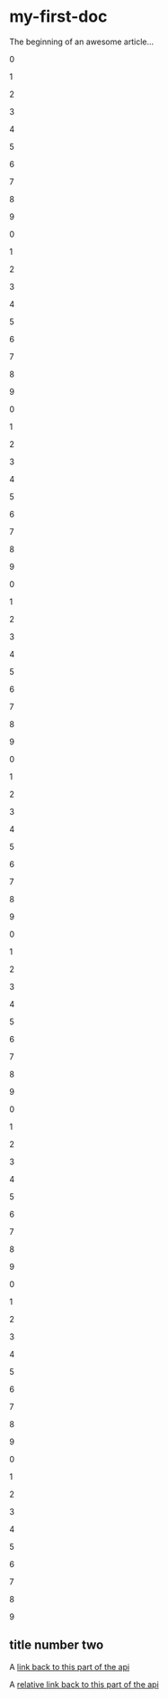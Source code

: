 # my-first-doc

The beginning of an awesome article...


0 <p/>
1 <p/>
2 <p/>
3 <p/>
4 <p/>
5 <p/>
6 <p/>
7 <p/>
8 <p/>
9 <p/>
0 <p/>
1 <p/>
2 <p/>
3 <p/>
4 <p/>
5 <p/>
6 <p/>
7 <p/>
8 <p/>
9 <p/>
0 <p/>
1 <p/>
2 <p/>
3 <p/>
4 <p/>
5 <p/>
6 <p/>
7 <p/>
8 <p/>
9 <p/>
0 <p/>
1 <p/>
2 <p/>
3 <p/>
4 <p/>
5 <p/>
6 <p/>
7 <p/>
8 <p/>
9 <p/>
0 <p/>
1 <p/>
2 <p/>
3 <p/>
4 <p/>
5 <p/>
6 <p/>
7 <p/>
8 <p/>
9 <p/>
0 <p/>
1 <p/>
2 <p/>
3 <p/>
4 <p/>
5 <p/>
6 <p/>
7 <p/>
8 <p/>
9 <p/>
0 <p/>
1 <p/>
2 <p/>
3 <p/>
4 <p/>
5 <p/>
6 <p/>
7 <p/>
8 <p/>
9 <p/>
0 <p/>
1 <p/>
2 <p/>
3 <p/>
4 <p/>
5 <p/>
6 <p/>
7 <p/>
8 <p/>
9 <p/>
0 <p/>
1 <p/>
2 <p/>
3 <p/>
4 <p/>
5 <p/>
6 <p/>
7 <p/>
8 <p/>
9 <p/>

## title number two

A [link back to this part of the api](https://testers-inc.stoplight.io/docs/oas-test/branches/feature%25%2Fbig-spec/b3A6MzIzNDAw-add-a-new-pet-to-the-store)

A [relative link back to this part of the api](./b3A6MzIzNDAw-add-a-new-pet-to-the-store)
